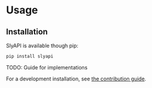 # Usage

## Installation

SlyAPI is available though pip:

```sh
pip install slyapi
```

TODO: Guide for implementations

For a development installation, see [the contribution guide](../contributing.md).